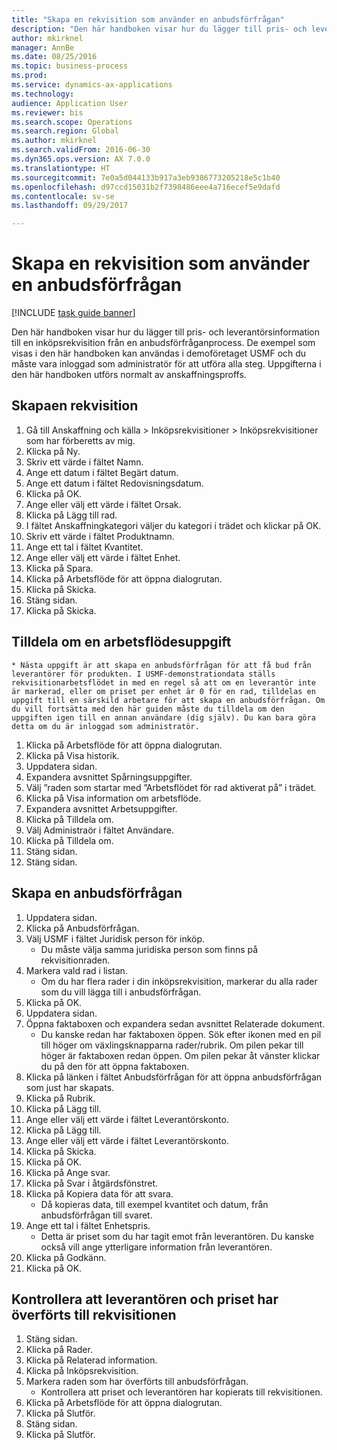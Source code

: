 ```yaml
--- 
title: "Skapa en rekvisition som använder en anbudsförfrågan"
description: "Den här handboken visar hur du lägger till pris- och leverantörsinformation till en inköpsrekvisition från en anbudsförfråganprocess."
author: mkirknel
manager: AnnBe
ms.date: 08/25/2016
ms.topic: business-process
ms.prod: 
ms.service: dynamics-ax-applications
ms.technology: 
audience: Application User
ms.reviewer: bis
ms.search.scope: Operations
ms.search.region: Global
ms.author: mkirknel
ms.search.validFrom: 2016-06-30
ms.dyn365.ops.version: AX 7.0.0
ms.translationtype: HT
ms.sourcegitcommit: 7e0a5d044133b917a3eb9386773205218e5c1b40
ms.openlocfilehash: d97ccd15031b2f7398486eee4a716ecef5e9dafd
ms.contentlocale: sv-se
ms.lasthandoff: 09/29/2017

---
```

# <a name="create-a-requisition-that-uses-an-rfq"></a>Skapa en rekvisition som använder en anbudsförfrågan

[!INCLUDE [task guide banner](../../includes/task-guide-banner.md)]

Den här handboken visar hur du lägger till pris- och leverantörsinformation till en inköpsrekvisition från en anbudsförfråganprocess. De exempel som visas i den här handboken kan användas i demoföretaget USMF och du måste vara inloggad som administratör för att utföra alla steg. Uppgifterna i den här handboken utförs normalt av anskaffningsproffs.


## <a name="create-a-requisition"></a>Skapaen rekvisition
1. Gå till Anskaffning och källa > Inköpsrekvisitioner > Inköpsrekvisitioner som har förberetts av mig.
2. Klicka på Ny.
3. Skriv ett värde i fältet Namn.
4. Ange ett datum i fältet Begärt datum.
5. Ange ett datum i fältet Redovisningsdatum.
6. Klicka på OK.
7. Ange eller välj ett värde i fältet Orsak.
8. Klicka på Lägg till rad.
9. I fältet Anskaffningkategori väljer du kategori i trädet och klickar på OK.
10. Skriv ett värde i fältet Produktnamn.
11. Ange ett tal i fältet Kvantitet.
12. Ange eller välj ett värde i fältet Enhet.
13. Klicka på Spara.
14. Klicka på Arbetsflöde för att öppna dialogrutan.
15. Klicka på Skicka.
16. Stäng sidan.
17. Klicka på Skicka.

## <a name="reassign-a-workflow-task"></a>Tilldela om en arbetsflödesuppgift
    * Nästa uppgift är att skapa en anbudsförfrågan för att få bud från leverantörer för produkten. I USMF-demonstrationdata ställs rekvisitionarbetsflödet in med en regel så att om en leverantör inte är markerad, eller om priset per enhet är 0 för en rad, tilldelas en uppgift till en särskild arbetare för att skapa en anbudsförfrågan. Om du vill fortsätta med den här guiden måste du tilldela om den uppgiften igen till en annan användare (dig själv). Du kan bara göra detta om du är inloggad som administratör.  
1. Klicka på Arbetsflöde för att öppna dialogrutan.
2. Klicka på Visa historik.
3. Uppdatera sidan.
4. Expandera avsnittet Spårningsuppgifter.
5. Välj ”raden som startar med ”Arbetsflödet för rad aktiverat på” i trädet.
6. Klicka på Visa information om arbetsflöde.
7. Expandera avsnittet Arbetsuppgifter.
8. Klicka på Tilldela om.
9. Välj Administraör i fältet Användare.
10. Klicka på Tilldela om.
11. Stäng sidan.
12. Stäng sidan.

## <a name="create-an-rfq"></a>Skapa en anbudsförfrågan
1. Uppdatera sidan.
2. Klicka på Anbudsförfrågan.
3. Välj USMF i fältet Juridisk person för inköp.
    * Du måste välja samma juridiska person som finns på rekvisitionraden.  
4. Markera vald rad i listan.
    * Om du har flera rader i din inköpsrekvisition, markerar du alla rader som du vill lägga till i anbudsförfrågan.  
5. Klicka på OK.
6. Uppdatera sidan.
7. Öppna faktaboxen och expandera sedan avsnittet Relaterade dokument.
    * Du kanske redan har faktaboxen öppen. Sök efter ikonen med en pil till höger om växlingsknapparna rader/rubrik. Om pilen pekar till höger är faktaboxen redan öppen. Om pilen pekar åt vänster klickar du på den för att öppna faktaboxen.  
8. Klicka på länken i fältet Anbudsförfrågan för att öppna anbudsförfrågan som just har skapats.
9. Klicka på Rubrik.
10. Klicka på Lägg till.
11. Ange eller välj ett värde i fältet Leverantörskonto.
12. Klicka på Lägg till.
13. Ange eller välj ett värde i fältet Leverantörskonto.
14. Klicka på Skicka.
15. Klicka på OK.
16. Klicka på Ange svar.
17. Klicka på Svar i åtgärdsfönstret.
18. Klicka på Kopiera data för att svara.
    * Då kopieras data, till exempel kvantitet och datum, från anbudsförfrågan till svaret.  
19. Ange ett tal i fältet Enhetspris.
    * Detta är priset som du har tagit emot från leverantören. Du kanske också vill ange ytterligare information från leverantören.  
20. Klicka på Godkänn.
21. Klicka på OK.

## <a name="verify-that-vendor-and-price-have-been-transferred-to-the-requisition"></a>Kontrollera att leverantören och priset har överförts till rekvisitionen
1. Stäng sidan.
2. Klicka på Rader.
3. Klicka på Relaterad information.
4. Klicka på Inköpsrekvisition.
5. Markera raden som har överförts till anbudsförfrågan.
    * Kontrollera att priset och leverantören har kopierats till rekvisitionen.  
6. Klicka på Arbetsflöde för att öppna dialogrutan.
7. Klicka på Slutför.
8. Stäng sidan.
9. Klicka på Slutför.



